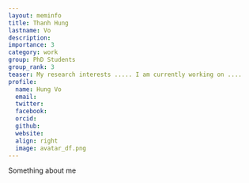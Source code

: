 ```yaml
---
layout: meminfo
title: Thanh Hung
lastname: Vo
description:
importance: 3
category: work
group: PhD Students
group_rank: 3
teaser: My research interests ..... I am currently working on ....
profile:
  name: Hung Vo
  email:
  twitter:
  facebook:
  orcid:
  github:
  website:
  align: right
  image: avatar_df.png
---
```



Something about me

